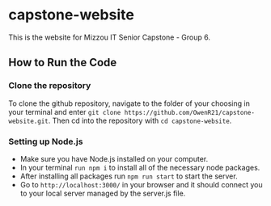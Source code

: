 # capstone-website
This is the website for Mizzou IT Senior Capstone - Group 6.

## How to Run the Code

### Clone the repository
To clone the github repository, navigate to the folder of your choosing in your terminal and enter `git clone https://github.com/OwenR21/capstone-website.git`. Then cd into the repository with `cd capstone-website`.

### Setting up Node.js
- Make sure you have Node.js installed on your computer.
- In your terminal `run npm i` to install all of the necessary node packages.
- After installing all packages run `npm run start` to start the server.
- Go to `http://localhost:3000/` in your browser and it should connect you to your local server managed by the server.js file.